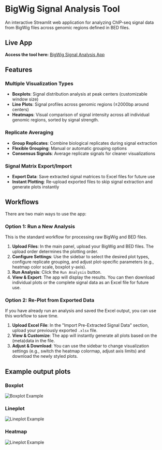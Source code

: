 # BigWig Signal Analysis Tool

An interactive Streamlit web application for analyzing ChIP-seq signal data from BigWig files across genomic regions defined in BED files.

## Live App

**Access the tool here:** [BigWig Signal Analysis App](https://bigwig-signal-analysis-app-g3gmjpyeepfrz7wrd8pwcn.streamlit.app/)

## Features

### Multiple Visualization Types
- **Boxplots**: Signal distribution analysis at peak centers (customizable window size)
- **Line Plots**: Signal profiles across genomic regions (±2000bp around centers)
- **Heatmaps**: Visual comparison of signal intensity across all individual genomic regions, sorted by signal strength.

### Replicate Averaging
- **Group Replicates**: Combine biological replicates during signal extraction
- **Flexible Grouping**: Manual or automatic grouping options
- **Consensus Signals**: Average replicate signals for cleaner visualizations

### Signal Matrix Export/Import
- **Export Data**: Save extracted signal matrices to Excel files for future use
- **Instant Plotting**: Re-upload exported files to skip signal extraction and generate plots instantly



## Workflows


There are two main ways to use the app:

### Option 1: Run a New Analysis
This is the standard workflow for processing raw BigWig and BED files.

1.  **Upload Files**: In the main panel, upload your BigWig and BED files. The upload order determines the plotting order.
2.  **Configure Settings**: Use the sidebar to select the desired plot types, configure replicate grouping, and adjust plot-specific parameters (e.g., heatmap color scale, boxplot y-axis).
3.  **Run Analysis**: Click the `Run Analysis` button.
4.  **View & Export**: The app will display the results. You can then download individual plots or the complete signal data as an Excel file for future use.

### Option 2: Re-Plot from Exported Data
If you have already run an analysis and saved the Excel output, you can use this workflow to save time.

1.  **Upload Excel File**: In the "Import Pre-Extracted Signal Data" section, upload your previously exported `.xlsx` file.
2.  **View & Customize**: The app will instantly generate all plots based on the (meta)data in the file.
3.  **Adjust & Download**: You can use the sidebar to change visualization settings (e.g., switch the heatmap colormap, adjust axis limits) and download the newly styled plots.


## Example output plots

### Boxplot

![Boxplot Example](https://github.com/user-attachments/assets/2df4f3a0-6eb0-4016-ae4d-d2e68adf01de)

### Lineplot

![Lineplot Example](https://github.com/user-attachments/assets/64967602-a0df-4e1f-8645-878ffde48af9)

### Heatmap

![Lineplot Example](https://github.com/user-attachments/assets/11f69cb7-5bb9-4eb0-b689-71fb9a71d628)